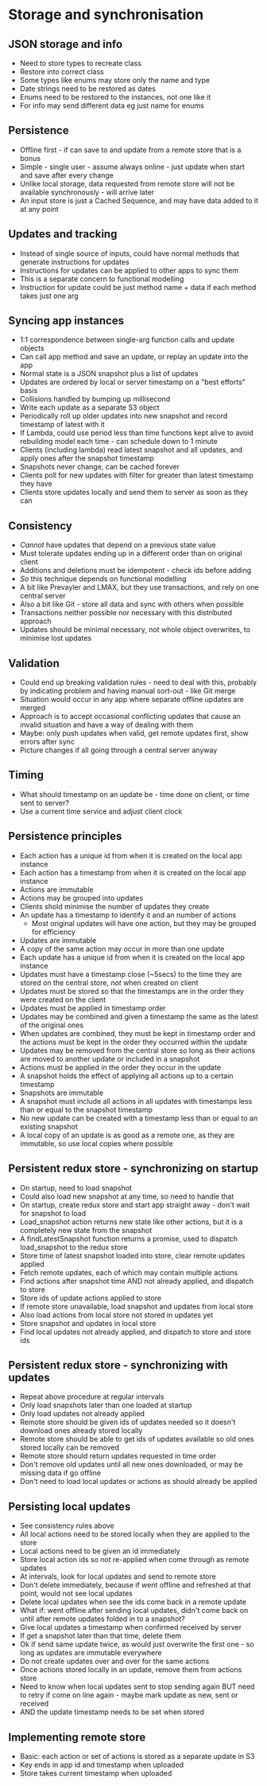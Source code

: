 Storage and synchronisation
===========================

JSON storage and info
---------------------
- Need to store types to recreate class
- Restore into correct class
- Some types like enums may store only the name and type
- Date strings need to be restored as dates
- Enums need to be restored to the instances, not one like it
- For info may send different data eg just name for enums

Persistence
-----------
- Offline first - if can save to and update from a remote store that is a bonus
- Simple - single user - assume always online - just update when start and save after every change
- Unlike local storage, data requested from remote store will not be available synchronously - will arrive later
- An input store is just a Cached Sequence, and may have data added to it at any point

Updates and tracking
--------------------
- Instead of single source of inputs, could have normal methods that generate instructions for updates
- Instructions for updates can be applied to other apps to sync them
- This is a separate concern to functional modelling
- Instruction for update could be just method name + data if each method takes just one arg

Syncing app instances
---------------------
- 1:1 correspondence between single-arg function calls and update objects
- Can call app method and save an update, or replay an update into the app
- Normal state is a JSON snapshot plus a list of updates
- Updates are ordered by local or server timestamp on a "best efforts" basis
- Collisions handled by bumping up millisecond
- Write each update as a separate S3 object
- Periodically roll up older updates into new snapshot and record timestamp of latest with it
- If Lambda, could use period less than time functions kept alive to avoid rebuilding model each time - can schedule down to 1 minute
- Clients (including lambda) read latest snapshot and all updates, and apply ones after the snapshot timestamp
- Snapshots never change, can be cached forever
- Clients poll for new updates with filter for greater than latest timestamp they have
- Clients store updates locally and send them to server as soon as they can

Consistency
-----------
- *Cannot* have updates that depend on a previous state value
- Must tolerate updates ending up in a different order than on original client
- Additions and deletions must be idempotent - check ids before adding
- *So* this technique depends on functional modelling
- A bit like Prevayler and LMAX, but they use transactions, and rely on one central server
- Also a bit like Git - store all data and sync with others when possible
- Transactions neither possible nor necessary with this distributed approach
- Updates should be minimal necessary, not whole object overwrites, to minimise lost updates

Validation
----------
- Could end up breaking validation rules - need to deal with this, probably by indicating problem and having manual sort-out - like Git merge
- Situation would occur in any app where separate offline updates are merged
- Approach is to accept occasional conflicting updates that cause an invalid situation and have a way of dealing with them
- Maybe: only push updates when valid, get remote updates first, show errors after sync
- Picture changes if all going through a central server anyway

Timing
------
- What should timestamp on an update be - time done on client, or time sent to server?
- Use a current time service and adjust client clock 



Persistence principles
----------------------
- Each action has a unique id from when it is created on the local app instance
- Each action has a timestamp from when it is created on the local app instance
- Actions are immutable
- Actions may be grouped into updates
- Clients shold minimise the number of updates they create
- An update has a timestamp to identify it and an number of actions
  - Most original updates will have one action, but they may be grouped for efficiency
- Updates are immutable
- A copy of the same action may occur in more than one update
- Each update has a unique id from when it is created on the local app instance
- Updates must have a timestamp close (~5secs) to the time they are stored on the central store, *not* when created on client
- Updates must be stored so that the timestamps are in the order they were created on the client
- Updates must be applied in timestamp order
- Updates may be combined and given a timestamp the same as the latest of the original ones
- When updates are combined, they must be kept in timestamp order and the actions must be kept in the order they occurred within the update
- Updates may be removed from the central store so long as their actions are moved to another update or included in a snapshot
- Actions must be applied in the order they occur in the update
- A snapshot holds the effect of applying all actions up to a certain timestamp
- Snapshots are immutable
- A snapshot must include all actions in all updates with timestamps less than or equal to the snapshot timestamp
- No new update can be created with a timestamp less than or equal to an existing snapshot
- A local copy of an update is as good as a remote one, as they are immutable, so use local copies where possible

Persistent redux store - synchronizing on startup
-------------------------------------------------
- On startup, need to load snapshot
- Could also load new snapshot at any time, so need to handle that
- On startup, create redux store and start app straight away - don't wait for snapshot to load
- Load_snapshot action returns new state like other actions, but it is a completely new state from the snapshot
- A findLatestSnapshot function returns a promise, used to dispatch load_snapshot to the redux store
- Store time of latest snapshot loaded into store, clear remote updates applied
- Fetch remote updates, each of which may contain multiple actions
- Find actions after snapshot time AND not already applied, and dispatch to store
- Store ids of update actions applied to store
- If remote store unavailable, load snapshot and updates from local store
- Also load actions from local store not stored in updates yet
- Store snapshot and updates in local store
- Find local updates not already applied, and dispatch to store and store ids

Persistent redux store - synchronizing with updates
---------------------------------------------------
- Repeat above procedure at regular intervals
- Only load snapshots later than one loaded at startup
- Only load updates not already applied
- Remote store should be given ids of updates needed so it doesn't download ones already stored locally
- Remote store should be able to get ids of updates available so old ones stored locally can be removed
- Remote store should return updates requested in time order
- Don't remove old updates until all new ones downloaded, or may be missing data if go offline
- Don't need to load local updates or actions as should already be applied

Persisting local updates
------------------------
- See consistency rules above
- All local actions need to be stored locally when they are applied to the store
- Local actions need to be given an id immediately
- Store local action ids so not re-applied when come through as remote updates
- At intervals, look for local updates and send to remote store
- Don't delete immediately, because if went offline and refreshed at that point, would not see local updates
- Delete local updates when see the ids come back in a remote update
- What if: went offline after sending local updates, didn't come back on until after remote updates folded in to a snapshot?
- Give local updates a timestamp when confirmed received by server
- If get a snapshot later than that time, delete them
- Ok if send same update twice, as would just overwrite the first one - so long as updates are immutable everywhere
- Do not create updates over and over for the same actions
- Once actions stored locally in an update, remove them from actions store
- Need to know when local updates sent to stop sending again BUT need to retry if come on line again - maybe mark update as new, sent or received
- AND the update timestamp needs to be set when stored



Implementing remote store
-------------------------
- Basic: each action or set of actions is stored as a separate update in S3 
- Key ends in app id and timestamp when uploaded
- Store takes current timestamp when uploaded 


